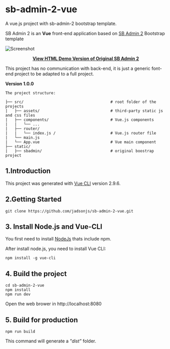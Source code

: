 # sb-admin-2-vue
   A vue.js project with sb-admin-2 bootstrap template.


SB Admin 2 is an **Vue** front-end application based on [SB Admin 2](https://startbootstrap.com/template-overviews/sb-admin-2/) Bootstrap template 


![Screenshot](https://github.com/jadsonjs/sb-admin-2-vue/blob/master/sb-admin-2-vue.png)


<p align="center">
  <strong>
      <a href="https://blackrockdigital.github.io/startbootstrap-sb-admin-2/pages/index.html" target="_blank">View HTML Demo Version of Original SB Admin 2</a>
  </strong>
</p>


This project has no communication with back-end, it is just a generic font-end project to be adapted to a full project.


**Version 1.0.0**


	The project structure:
	
```
├── src/                                      # root folder of the projects
|   ├── assets/                               # third-party static js and css files                       
|   ├── components/                           # Vue.js components
|   |   └── ...       
|   ├── router/                               
|   |   └── index.js /                        # Vue.js router file
|   └── main.js                               
|   └── App.vue                               # Vue main component 
├── static/
|   ├── sbadmin/                              # original boostrap project
```




## 1.Introduction

This project was generated with [Vue CLI](https://cli.vuejs.org/) version 2.9.6.


## 2.Getting Started

```
git clone https://github.com/jadsonjs/sb-admin-2-vue.git
```

## 3. Install Node.js and Vue-CLI

You first need to install [NodeJs](https://nodejs.org/en/) thats include npm. 

After install node.js, you need to install Vue CLI:

```
npm install -g vue-cli

```

## 4. Build the project

```
cd sb-admin-2-vue
npm install
npm run dev
```

Open the web brower in http://localhost:8080


## 5. Build for production

```
npm run build
```

This command will generate a *_"dist"_* folder.



